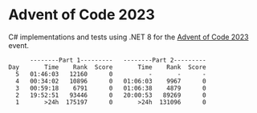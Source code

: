 # Advent of Code 2023

C# implementations and tests using .NET 8 for the [Advent of Code 2023](https://adventofcode.com/2023/) event.

```text
      --------Part 1---------   --------Part 2---------
Day       Time    Rank  Score       Time    Rank  Score
  5   01:46:03   12160      0          -       -      -
  4   00:34:02   10896      0   01:06:03    9967      0
  3   00:59:18    6791      0   01:06:38    4879      0
  2   19:52:51   93446      0   20:00:53   89269      0
  1       >24h  175197      0       >24h  131096      0
```
